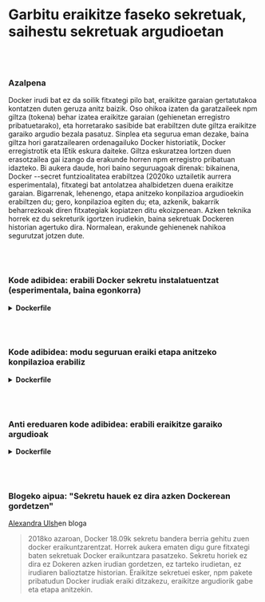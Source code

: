 # Garbitu eraikitze faseko sekretuak, saihestu sekretuak argudioetan

<br/><br/>

### Azalpena

Docker irudi bat ez da soilik fitxategi pilo bat, eraikitze garaian gertatutakoa kontatzen duten geruza anitz baizik. Oso ohikoa izaten da garatzaileek npm giltza (tokena) behar izatea eraikitze garaian (gehienetan erregistro pribatuetarako), eta horretarako sasibide bat erabiltzen dute giltza eraikitze garaiko argudio bezala pasatuz. Sinplea eta segurua eman dezake, baina giltza hori garatzailearen ordenagailuko Docker historiatik, Docker erregistrotik eta IEtik eskura daiteke. Giltza eskuratzea lortzen duen erasotzailea gai izango da erakunde horren npm erregistro pribatuan idazteko. Bi aukera daude, hori baino  seguruagoak direnak: bikainena, Docker --secret funtzioalitatea erabiltzea (2020ko uztailetik aurrera esperimentala), fitxategi bat antolatzea ahalbidetzen duena eraikitze garaian. Bigarrenak, lehenengo, etapa anitzeko konpilazioa argudioekin erabiltzen du; gero, konpilazioa egiten du; eta, azkenik, bakarrik beharrezkoak diren fitxategiak kopiatzen ditu ekoizpenean. Azken teknika horrek ez du sekreturik igortzen irudiekin, baina sekretuak Dockeren historian agertuko dira. Normalean, erakunde gehienenek nahikoa segurutzat jotzen dute.

<br/><br/>

### Kode adibidea: erabili Docker sekretu instalatuentzat (esperimentala, baina egonkorra)

<details>

<summary><strong>Dockerfile</strong></summary>

```dockerfile
# syntax = docker/dockerfile:1.0-experimental

FROM node:12-slim

WORKDIR /usr/src/app
COPY package.json package-lock.json ./
RUN --mount=type=secret,id=npm,target=/root/.npmrc npm ci

# Gainerakoa hemen dator
```

</details>

<br/><br/>

### Kode adibidea: modu seguruan eraiki etapa anitzeko konpilazioa erabiliz

<details>

<summary><strong>Dockerfile</strong></summary>

```dockerfile
FROM node:12-slim AS build

ARG NPM_TOKEN

WORKDIR /usr/src/app
COPY . /dist
RUN echo "//registry.npmjs.org/:\_authToken=\$NPM_TOKEN" > .npmrc && \
 npm ci --production && \
 rm -f .npmrc


FROM build as prod

COPY --from=build /dist /dist

CMD ["node", "index.js"]

# ARG eta .npmrc ez dira agertuko azken irudian baina Docker daemonen etiketatu gabeko irudien zerrendan ager daitezke, ziurtatu hauek ezabatu dituzula
```

</details>

<br/><br/>

### Anti ereduaren kode adibidea: erabili eraikitze garaiko argudioak

<details>

<summary><strong>Dockerfile</strong></summary>

```dockerfile
FROM node:12-slim

ARG NPM_TOKEN

WORKDIR /usr/src/app
COPY . /dist
RUN echo "//registry.npmjs.org/:\_authToken=\$NPM_TOKEN" > .npmrc && \
 npm ci --production && \
 rm -f .npmrc

# .npmrc copy komando berean ezabatzeari esker ez du geruzan gordeko, hala ere, irudi historian aurki ahalko dugu

CMD ["node", "index.js"]
```

</details>

<br/><br/>

### Blogeko aipua: "Sekretu hauek ez dira azken Dockerean gordetzen"

[Alexandra Ulsh](https://www.alexandraulsh.com/2019/02/24/docker-build-secrets-and-npmrc/?fbclid=IwAR0EAr1nr4_QiGzlNQcQKkd9rem19an9atJRO_8-n7oOZXwprToFQ53Y0KQ)en bloga

> 2018ko azaroan, Docker 18.09k sekretu bandera berria gehitu zuen docker eraikuntzarentzat. Horrek aukera ematen digu gure fitxategi baten sekretuak Docker eraikuntzara pasatzeko. Sekretu horiek ez dira ez Dokeren azken irudian gordetzen, ez tarteko irudietan, ez irudiaren balioztatze historian. Eraikitze sekretuei esker, npm pakete pribatudun Docker irudiak eraiki ditzakezu, eraikitze argudiorik gabe eta etapa anitzekin.

```

```
